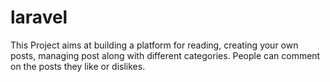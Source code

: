 # laravel
This Project aims at building a platform for reading, creating your own posts, managing post along with
different categories. People can comment on the posts they like or dislikes.
